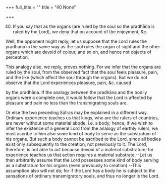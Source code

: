 +++
full_title = ""
title = "40 None"

+++


40. If you say that as the organs (are ruled by the soul so the pradhāna is ruled by the Lord), we deny that on account of the enjoyment, &c.

Well, the opponent might reply, let us suppose that the Lord rules the pradhāna in the same way as the soul rules the organ of sight and the other organs which are devoid of colour, and so on, and hence not objects of perception.

This analogy also, we reply, proves nothing. For we infer that the organs are ruled by the soul, from the observed fact that the soul feels pleasure, pain, and the like (which affect the soul through the organs). But we do not observe that the Lord experiences pleasure, pain, &c. caused

by the pradhāna. If the analogy between the pradhāna and the bodily organs were a complete one, it would follow that the Lord is affected by pleasure and pain no less than the transmigrating souls are.

Or else the two preceding Sūtras may be explained in a different way. Ordinary experience teaches us that kings, who are the rulers of countries, are never without some material abode, i.e. a body; hence, if we wish to infer the existence of a general Lord from the analogy of earthly rulers, we must ascribe to him also some kind of body to serve as the substratum of his organs. But such a body cannot be ascribed to the Lord, since all bodies exist only subsequently to the creation, not previously to it. The Lord, therefore, is not able to act because devoid of a material substratum; for experience teaches us that action requires a material substrate.--Let us then arbitrarily assume that the Lord possesses some kind of body serving as a substratum for his organs (even previously to creation).--This assumption also will not do; for if the Lord has a body he is subject to the sensations of ordinary transmigratory souls, and thus no longer is the Lord.

